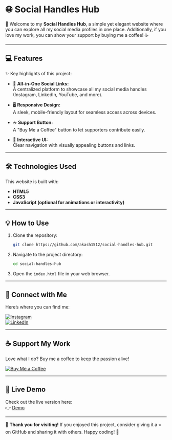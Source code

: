 # 🌐 **Social Handles Hub**  

👋 Welcome to my **Social Handles Hub**, a simple yet elegant website where you can explore all my social media profiles in one place. Additionally, if you love my work, you can show your support by buying me a coffee! ☕  

---

## 💻 **Features**

✨ Key highlights of this project:  

- 📱 **All-in-One Social Links:**  
  A centralized platform to showcase all my social media handles (Instagram, LinkedIn, YouTube, and more).  

- 🖥️ **Responsive Design:**  
  A sleek, mobile-friendly layout for seamless access across devices.  

- ☕ **Support Button:**  
  A "Buy Me a Coffee" button to let supporters contribute easily.  

- 🔗 **Interactive UI:**  
  Clear navigation with visually appealing buttons and links.  

---

## 🛠️ **Technologies Used**

This website is built with:  

- **HTML5**  
- **CSS3**  
- **JavaScript (optional for animations or interactivity)**  

---

## 💡 **How to Use**

1. Clone the repository:  
   ```bash
   git clone https://github.com/akash1512/social-handles-hub.git
   ```

2. Navigate to the project directory:  
   ```bash
   cd social-handles-hub
   ```

3. Open the `index.html` file in your web browser.  

---

## 📧 **Connect with Me**

Here’s where you can find me:  

[![Instagram](https://img.shields.io/badge/Instagram-405DE6?style=flat&logo=instagram&logoColor=white)](https://www.instagram.com/pycraftr/)  
[![LinkedIn](https://img.shields.io/badge/LinkedIn-0077B5?style=flat&logo=linkedin&logoColor=white)](https://www.linkedin.com/in/akash-chaudhari-040ba0281)  

---

## ☕ **Support My Work**

Love what I do? Buy me a coffee to keep the passion alive!  

[![Buy Me a Coffee](https://img.shields.io/badge/Buy%20Me%20a%20Coffee-ffdd00?style=flat&logo=coffee&logoColor=black)](https://razorpay.me/@pycraftr)  

---

## 🚀 **Live Demo**

Check out the live version here:  
👉 [Demo](https://akashch1512.github.io/Social-Handles/)  

---

💬 **Thank you for visiting!** If you enjoyed this project, consider giving it a ⭐ on GitHub and sharing it with others. Happy coding! 🚀  
